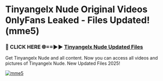 # Tinyangelx Nude Original Videos 0nlyFans Leaked - Files Updated! (mme5)

<h3>🔴 CLICK HERE 🌐==►► <a href="https://tinyurl.com/y5r63du9" rel="nofollow">Tinyangelx Nude Updated Files</a></h3>

Get Tinyangelx Nude and all content. Now you can access all videos and pictures of Tinyangelx Nude. New Updated Files 2025!

[![mme5](https://i.imgur.com/UVo9nyh.gif)](https://tinyurl.com/y5r63du9)
